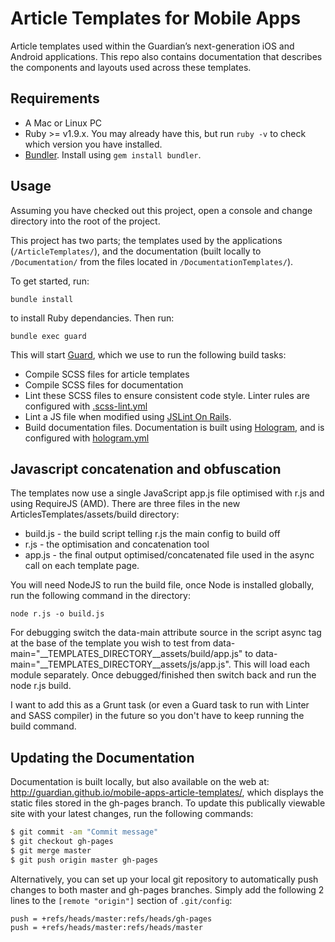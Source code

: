 # Article Templates for Mobile Apps
Article templates used within the Guardian’s next-generation iOS and Android applications. This repo also contains documentation that describes the components and layouts used across these templates.

## Requirements
* A Mac or Linux PC
* Ruby >= v1.9.x. You may already have this, but run `ruby -v` to check which version you have installed.
* [Bundler](http://bundler.io). Install using `gem install bundler`.

## Usage
Assuming you have checked out this project, open a console and change directory into the root of the project.

This project has two parts; the templates used by the applications (`/ArticleTemplates/`), and the documentation (built locally to `/Documentation/` from the files located in `/DocumentationTemplates/`).

To get started, run:

`bundle install`

to install Ruby dependancies. Then run:

`bundle exec guard`

This will start [Guard](https://github.com/guard/guard), which we use to run the following build tasks:

* Compile SCSS files for article templates
* Compile SCSS files for documentation
* Lint these SCSS files to ensure consistent code style. Linter rules are configured with [.scss-lint.yml](ArticleTemplates/assets/scss/.scss-lint.yml)
* Lint a JS file when modified using [JSLint On Rails](https://github.com/wireframe/guard-jslint-on-rails).
* Build documentation files. Documentation is built using [Hologram](https://github.com/trulia/hologram), and is configured with [hologram.yml](hologram.yml)

## Javascript concatenation and obfuscation

The templates now use a single JavaScript app.js file optimised with r.js and using RequireJS (AMD). There are three files in the new ArticlesTemplates/assets/build directory:

* build.js - the build script telling r.js the main config to build off
* r.js - the optimisation and concatenation tool
* app.js - the final output optimised/concatenated file used in the async call on each template page.

You will need NodeJS to run the build file, once Node is installed globally, run the following command in the directory:

`node r.js -o build.js`

For debugging switch the data-main attribute source in the script async tag at the base of the template you wish to test from
data-main="__TEMPLATES_DIRECTORY__assets/build/app.js" to data-main="__TEMPLATES_DIRECTORY__assets/js/app.js". This will load each module separately. Once debugged/finished then switch back and run the node r.js build.

I want to add this as a Grunt task (or even a Guard task to run with Linter and SASS compiler) in the future so you don't have to keep running the build command.

## Updating the Documentation
Documentation is built locally, but also available on the web at: http://guardian.github.io/mobile-apps-article-templates/, which displays the static files stored in the gh-pages branch. To update this publically viewable site with your latest changes, run the following commands:

```bash
$ git commit -am "Commit message"
$ git checkout gh-pages
$ git merge master
$ git push origin master gh-pages
```

Alternatively, you can set up your local git repository to automatically push changes to both master and gh-pages branches. Simply add the following 2 lines to the ``[remote "origin"]`` section of ``.git/config``:

```
push = +refs/heads/master:refs/heads/gh-pages
push = +refs/heads/master:refs/heads/master
```